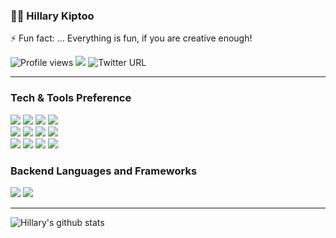 ### 👋🏽  Hillary Kiptoo
    
 ⚡ Fun fact: ... Everything is fun, if you are creative enough!
 

![Profile views](https://gpvc.arturio.dev/imhilla)  <img src="https://img.shields.io/github/followers/imhilla?label=Follow" style=" float:left, margin-right:10px" />
![Twitter URL](https://img.shields.io/twitter/follow/hillarykiptoo_?label=Follow&style=social)

---


### Tech & Tools Preference

<img src = "https://img.shields.io/badge/-HTML5-E34F26?style=flat&logo=html5&logoColor=white">
<img src = "https://img.shields.io/badge/-CSS3-1572B6?style=flat&logo=css3&logoColor=white">
<img src="https://img.shields.io/badge/-JavaScript-eed718?style=flat&logo=javascript&logoColor=ffffff">
<img src="https://img.shields.io/badge/-Sass-cc6699?style=flat&logo=sass&logoColor=ffffff">
<br>
<img src="https://img.shields.io/badge/-React-000000?style=flat&logo=react&logoColor=00c8ff">
<img src="https://img.shields.io/badge/-%F0%9F%92%85%20styled--components-orange.svg?color=ffffff">
<img src="https://img.shields.io/badge/-Redux-000000?style=flat&logo=redux&logoColor=00c8ff">
<img src="https://img.shields.io/badge/-SQL-000000?style=flat&logo=postgresql&logoColor=white">
<br>
<img src="http://img.shields.io/badge/-Git-F1502F?style=flat&logo=git&logoColor=FFFFFF">
<img src="http://img.shields.io/badge/-Github-000000?style=flat&logo=github&logoColor=FFFFFF">
<img src="http://img.shields.io/badge/-VS%20Code-007ACC?style=flat&logo=visual%20studio%20code&logoColor=white">
<img src="http://img.shields.io/badge/-Heroku-430098?style=flat&logo=heroku&logoColor=white">

### Backend Languages and Frameworks
<img src="https://img.shields.io/badge/-RubyonRails-red?style=flat&logo=ror&logoColor=white"> 
<img src="https://img.shields.io/badge/-Ruby-white?style=flat&logo=ruby&logoColor=red"> 

---


![Hillary's github stats](https://github-readme-stats.vercel.app/api?username=imhilla&show_icons=true&title_color=fff&icon_color=79ff97&text_color=9f9f9f&bg_color=151515)
